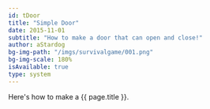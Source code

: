 ```yaml
---
id: tDoor
title: "Simple Door"
date: 2015-11-01
subtitle: "How to make a door that can open and close!"
author: aStardog
bg-img-path: "/imgs/survivalgame/001.png"
bg-img-scale: 180%
isAvailable: true
type: system
---
```


Here's how to make a {{ page.title }}.
